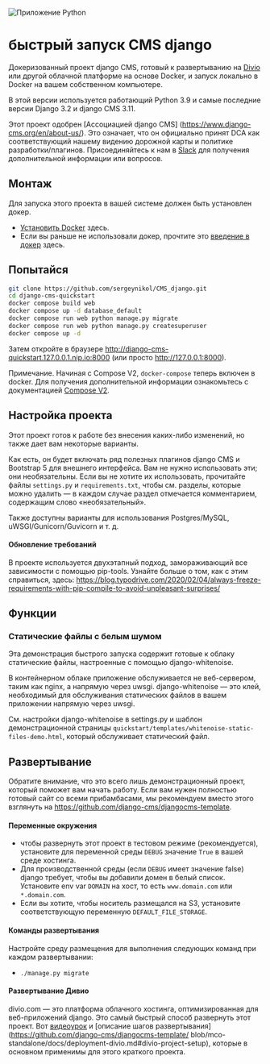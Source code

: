 ![Приложение Python](https://github.com/sergeynikol/CMS_django.git)

# быстрый запуск CMS django

Докеризованный проект django CMS, готовый к развертыванию на [Divio](https://www.divio.com/) или другой облачной платформе на основе Docker, и запуск локально в Docker на вашем собственном компьютере.

В этой версии используется работающий Python 3.9 и самые последние версии Django 3.2 и django CMS 3.11.

Этот проект одобрен [Ассоциацией django CMS] (https://www.django-cms.org/en/about-us/). Это означает, что он официально принят DCA как соответствующий нашему видению дорожной карты и политике разработки/плагинов. Присоединяйтесь к нам в [Slack](https://www.django-cms.org/slack/) для получения дополнительной информации или вопросов.

## Монтаж

Для запуска этого проекта в вашей системе должен быть установлен докер.

- [Установить Docker](https://docs.docker.com/engine/install/) здесь.
- Если вы раньше не использовали докер, прочтите это [введение в докер](https://docs.docker.com/get-started/) здесь.

## Попытайся

```bash
git clone https://github.com/sergeynikol/CMS_django.git
cd django-cms-quickstart
docker compose build web
docker compose up -d database_default
docker compose run web python manage.py migrate
docker compose run web python manage.py createsuperuser
docker compose up -d
```

Затем откройте в браузере http://django-cms-quickstart.127.0.0.1.nip.io:8000 (или просто http://127.0.0.1:8000).

Примечание. Начиная с Compose V2, `docker-compose` теперь включен в docker. Для получения дополнительной информации ознакомьтесь с документацией [Compose V2](https://docs.docker.com/compose/cli-command/).

## Настройка проекта

Этот проект готов к работе без внесения каких-либо изменений, но также дает вам некоторые варианты.

Как есть, он будет включать ряд полезных плагинов django CMS и Bootstrap 5 для внешнего интерфейса. Вам не нужно использовать
эти; они необязательны. Если вы не хотите их использовать, прочитайте файлы `settings.py` и `requirements.txt`, чтобы
см. разделы, которые можно удалить — в каждом случае раздел отмечается комментарием, содержащим слово «необязательный».

Также доступны варианты для использования Postgres/MySQL, uWSGI/Gunicorn/Guvicorn и т. д.

#### Обновление требований

В проекте используется двухэтапный подход, замораживающий все зависимости с помощью pip-tools. Узнайте больше о том, как с этим справиться, здесь: https://blog.typodrive.com/2020/02/04/always-freeze-requirements-with-pip-compile-to-avoid-unpleasant-surprises/

## Функции

### Статические файлы с белым шумом

Эта демонстрация быстрого запуска содержит готовые к облаку статические файлы, настроенные с помощью django-whitenoise.

В контейнерном облаке приложение обслуживается не веб-сервером, таким как nginx, а напрямую через uwsgi. django-whitenoise — это клей, необходимый для обслуживания статических файлов в вашем приложении напрямую через uwsgi.

См. настройки django-whitenoise в settings.py и шаблон демонстрационной страницы `quickstart/templates/whitenoise-static-files-demo.html`, который обслуживает статический файл.


## Развертывание

Обратите внимание, что это всего лишь демонстрационный проект, который поможет вам начать работу. Если вам нужен полностью готовый сайт со всеми прибамбасами, мы рекомендуем вместо этого взглянуть на https://github.com/django-cms/djangocms-template.

#### Переменные окружения
- чтобы развернуть этот проект в тестовом режиме (рекомендуется), установите для переменной среды `DEBUG` значение `True` в вашей среде хостинга.
- Для производственной среды (если `DEBUG` имеет значение false) django требует, чтобы вы добавили домен в белый список. Установите env var `DOMAIN` на хост, то есть `www.domain.com` или `*.domain.com`.
- Если вы хотите, чтобы носитель размещался на S3, установите соответствующую переменную `DEFAULT_FILE_STORAGE`.

#### Команды развертывания
Настройте среду размещения для выполнения следующих команд при каждом развертывании:
- `./manage.py migrate`


#### Развертывание Дивио

divio.com — это платформа облачного хостинга, оптимизированная для веб-приложений django. Это самый быстрый способ развернуть этот проект. Вот [видеоурок](https://www.youtube.com/watch?v=O2g5Wfoyp7Q) и [описание шагов развертывания](https://github.com/django-cms/djangocms-template/ blob/mco-standalone/docs/deployment-divio.md#divio-project-setup), которые в основном применимы для этого краткого проекта.
